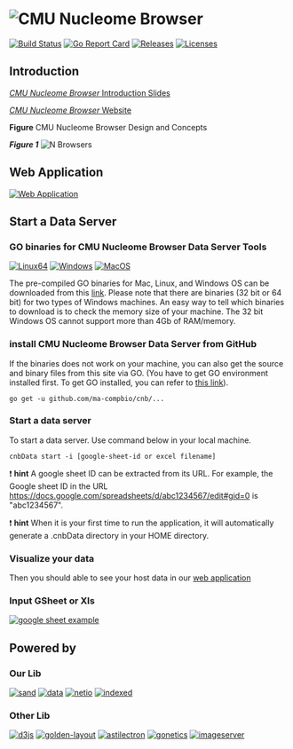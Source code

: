 # ![CMU Nucleome Browser](http://genome.compbio.cs.cmu.edu/~xiaopenz/cnb/image/logo_bar.png)
[![Build Status](https://travis-ci.org/nbrowser/cnb.svg?branch=master)](https://travis-ci.org/nbrowser/cnb)
[![Go Report Card](https://goreportcard.com/badge/github.com/nbrowser/cnb)](https://goreportcard.com/report/github.com/nbrowser/cnb)
[![Releases](https://img.shields.io/github/release/nbrowser/cnb.svg)](https://github.com/nbrowser/cnb/releases)
[![Licenses](https://img.shields.io/badge/license-gpl3-orange.svg)](https://opensource.org/licenses/GPL-3.0)

## Introduction

[*CMU Nucleome Browser* Introduction Slides](https://docs.google.com/presentation/d/1KQx4Si6pbCeM2dhqJBkRPuSmwr7tF_CpE-siZtbzqXg/edit?usp=sharing)

[*CMU Nucleome Browser* Website](http://genome.compbio.cs.cmu.edu:8080/static/)

**Figure** CMU Nucleome Browser Design and Concepts

***Figure 1***
![N Browsers](https://genome.compbio.cs.cmu.edu/static/image/pipeline.png)


## Web Application
[![Web Application](https://img.shields.io/badge/CMU-Nucleome--Browser-green.svg?style=for-the-badge)](https://genome.compbio.cs.cmu.edu/v1/pub.html)

## Start a Data Server
### GO binaries for CMU Nucleome Browser Data Server Tools
[![Linux64](https://img.shields.io/badge/binary-linux-green.svg?style=flat)](https://genome.compbio.cs.cmu.edu/static/dist/current/linux/cnbData)
[![Windows](https://img.shields.io/badge/binary-win-blue.svg?style=flat)](https://genome.compbio.cs.cmu.edu/static/dist/current/win64/cnbData.exe)
[![MacOS](https://img.shields.io/badge/binary-macos-yellow.svg?style=flat)](https://genome.compbio.cs.cmu.edu/static/dist/current/mac/cnbData)

The pre-compiled GO binaries for Mac, Linux, and Windows OS can be downloaded from this [link](https://genome.compbio.cs.cmu.edu/static/dist/current). Please note that there are binaries (32 bit or 64 bit) for two types of Windows machines. An easy way to tell which binaries to download is to check the memory size of your machine. The 32 bit Windows OS cannot support more than 4Gb of RAM/memory.

### install CMU Nucleome Browser Data Server from GitHub
If the binaries does not work on your machine, you can also get the source and binary files from this site via GO. (You have to get GO environment installed first. To get GO installed, you can refer to [this link](https://golang.org/doc/install)).

`go get -u github.com/ma-compbio/cnb/...`

### Start a data server
To start a data server. Use command below in your local machine.

`cnbData start -i [google-sheet-id or excel filename]`

:exclamation: **hint** A google sheet ID can be extracted from its URL. For example, the Google sheet ID in the URL https://docs.google.com/spreadsheets/d/abc1234567/edit#gid=0 is "abc1234567".


:exclamation: **hint** When it is your first time to run the application, it will automatically generate a .cnbData directory in your HOME directory.

### Visualize your data
Then you should able to see your host data in our [web application](https://genome.compbio.cs.cmu.edu)

### Input GSheet or Xls
[![google sheet example](https://img.shields.io/badge/example-gsheet-green.svg?style=flat)](https://docs.google.com/spreadsheets/d/1DEvA94QkN1KZQT51IYOOcIvGL2Ux7Qwqe5IpE9Pe1N8/edit?usp=sharing)

## Powered by
### Our Lib
[![sand](https://img.shields.io/badge/go--js-sand-3d72c6.svg?style=flat)](https://github.com/nbrowser/sand)
[![data](https://img.shields.io/badge/golang-data-3d72c6.svg?style=flat)](https://github.com/nimezhu/data)
[![netio](https://img.shields.io/badge/golang-netio-3d72c6.svg?style=flat)](https://github.com/nimezhu/netio)
[![indexed](https://img.shields.io/badge/golang-indexed-3d72c6.svg?style=flat)](https://github.com/nimezhu/indexed)
### Other Lib
[![d3js](https://img.shields.io/badge/javascript-d3js-yellow.svg?style=flat)](http://d3js.org)
[![golden-layout](https://img.shields.io/badge/javascript-golden--layout-green.svg?style=flat)](http://golden-layout.com)
[![astilectron](https://img.shields.io/badge/golang-astilectron-blue.svg?style=flat)](https://github.com/asticode/go-astilectron)
[![gonetics](https://img.shields.io/badge/golang-gonetics-red.svg?style=flat)](https://github.com/pbenner/gonetics)
[![imageserver](https://img.shields.io/badge/golang-imageserver-blue.svg?style=flat)](https://github.com/pierrre/imageserver)
